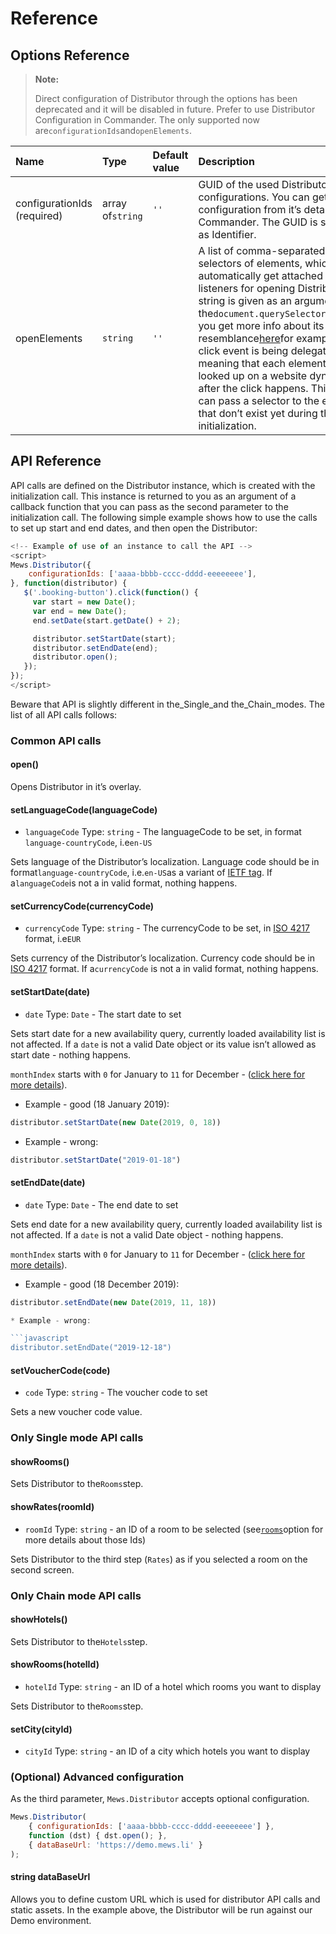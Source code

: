 # Reference

## Options Reference <a id="options-reference"></a>

> **Note:**
>
> Direct configuration of Distributor through the options has been deprecated and it will be disabled in future. Prefer to use Distributor Configuration in Commander. The only supported now are`configurationIds`and`openElements`.

| Name | Type | Default value | Description |
| :--- | :--- | :--- | :--- |
| configurationIds \(required\) | array of`string` | `''` | GUID of the used Distributor configurations.  You can get GUID of a configuration from it’s details page in Commander. The GUID is shown there as Identifier. |
| openElements | `string` | `''` | A list of comma-separated CSS selectors of elements, which will automatically get attached click event listeners for opening Distributor. The string is given as an argument to the`document.querySelectorAll`function, you get more info about its resemblance[here](https://developer.mozilla.org/en-US/docs/Web/API/Document/querySelectorAll)for example.  The click event is being delegated, meaning that each element is being looked up on a website dynamically after the click happens. This way you can pass a selector to the elements that don’t exist yet during the initialization. |

## API Reference <a id="api-reference"></a>

API calls are defined on the Distributor instance, which is created with the initialization call. This instance is returned to you as an argument of a callback function that you can pass as the second parameter to the initialization call. The following simple example shows how to use the calls to set up start and end dates, and then open the Distributor:

```javascript
<!-- Example of use of an instance to call the API -->
<script>
Mews.Distributor({
    configurationIds: ['aaaa-bbbb-cccc-dddd-eeeeeeee'],
}, function(distributor) {
   $('.booking-button').click(function() {
     var start = new Date();
     var end = new Date();
     end.setDate(start.getDate() + 2);

     distributor.setStartDate(start);
     distributor.setEndDate(end);
     distributor.open();
   });
});
</script>
```

Beware that API is slightly different in the\_Single\_and the\_Chain\_modes. The list of all API calls follows:

### Common API calls <a id="common-api-calls"></a>

#### open\(\) <a id="open"></a>

Opens Distributor in it’s overlay.

#### setLanguageCode\(languageCode\) <a id="setlanguagecodelanguagecode"></a>

* `languageCode` Type: `string` - The languageCode to be set, in format `language-countryCode`, i.e`en-US`

Sets language of the Distributor’s localization. Language code should be in format`language-countryCode`, i.e.`en-US`as a variant of [IETF tag](https://en.wikipedia.org/wiki/IETF_language_tag). If a`languageCode`is not a in valid format, nothing happens.

#### setCurrencyCode\(currencyCode\) <a id="setcurrencycode"></a>

* `currencyCode` Type: `string` - The currencyCode to be set, in [ISO 4217](https://en.wikipedia.org/wiki/ISO_4217) format, i.e`EUR`

Sets currency of the Distributor’s localization. Currency code should be in [ISO 4217](https://en.wikipedia.org/wiki/ISO_4217) format. If a`currencyCode` is not a in valid format, nothing happens.

#### setStartDate\(date\) <a id="setstartdatedate"></a>

* `date` Type: `Date` - The start date to set

Sets start date for a new availability query, currently loaded availability list is not affected. If a `date` is not a valid Date object or its value isn’t allowed as start date - nothing happens.

`monthIndex` starts with `0` for January to `11` for December - ([click here for more details](https://developer.mozilla.org/en-US/docs/Web/JavaScript/Reference/Global_Objects/Date/Date#Individual_date_and_time_component_values)).

* Example - good (18 January 2019):

 ```javascript
distributor.setStartDate(new Date(2019, 0, 18))
 ```

* Example - wrong:

 ```javascript
distributor.setStartDate("2019-01-18")
 ```

#### setEndDate\(date\) <a id="setenddatedate"></a>

* `date` Type: `Date` - The end date to set

Sets end date for a new availability query, currently loaded availability list is not affected. If a `date` is not a valid Date object - nothing happens.

`monthIndex` starts with `0` for January to `11` for December - ([click here for more details](https://developer.mozilla.org/en-US/docs/Web/JavaScript/Reference/Global_Objects/Date/Date#Individual_date_and_time_component_values)).

* Example - good (18 December 2019):

```javascript
distributor.setEndDate(new Date(2019, 11, 18))

* Example - wrong:

```javascript
distributor.setEndDate("2019-12-18")
 ```

#### setVoucherCode\(code\) <a id="setvouchercodecode"></a>

* `code` Type: `string` - The voucher code to set

Sets a new voucher code value.

### Only Single mode API calls <a id="only-single-mode-api-calls"></a>

#### showRooms\(\) <a id="showrooms"></a>

Sets Distributor to the`Rooms`step.

#### showRates\(roomId\) <a id="showratesroomid"></a>

* `roomId` Type: `string` - an ID of a room to be selected \(see[`rooms`](https://mewssystems.github.io/public/content/distributor/widget/reference.html#rooms)option for more details about those Ids\)

Sets Distributor to the third step \(`Rates`\) as if you selected a room on the second screen.

### Only Chain mode API calls <a id="only-chain-mode-api-calls"></a>

#### showHotels\(\) <a id="showhotels"></a>

Sets Distributor to the`Hotels`step.

#### showRooms\(hotelId\) <a id="showroomshotelid"></a>

* `hotelId` Type: `string` - an ID of a hotel which rooms you want to display

Sets Distributor to the`Rooms`step.

#### setCity\(cityId\)

* `cityId` Type: `string` - an ID of a city which hotels you want to display

### \(Optional\) Advanced configuration

As the third parameter, `Mews.Distributor` accepts optional configuration.

```javascript
Mews.Distributor(
    { configurationIds: ['aaaa-bbbb-cccc-dddd-eeeeeeee'] }, 
    function (dst) { dst.open(); },
    { dataBaseUrl: 'https://demo.mews.li' }
);
```

#### string dataBaseUrl

Allows you to define custom URL which is used for distributor API calls and static assets. In the example above, the Distributor will be run against our Demo environment.
